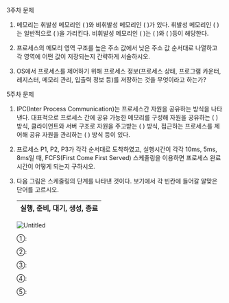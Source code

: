 
3주차 문제

1. 메모리는 휘발성 메모리인 (           )와 비휘발성 메모리인 (           )가 있다. 휘발성 메모리인 (           )는 일반적으로 (           )을 가리킨다. 비휘발성 메모리인 (           )는 (           )와 (           )등이 해당한다.
   
2. 프로세스의 메모리 영역 구조를 높은 주소 값에서 낮은 주소 값 순서대로 나열하고 각 영역에 어떤 값이 저장되는지 간략하게 서술하시오.
    

    
    
3. OS에서 프로세스를 제어하기 위해 프로세스 정보(프로세스 상태, 프로그램 카운터, 레지스터, 메모리 관리, 입출력 정보 등)를 저장하는 것을 무엇이라고 하는가?
    
  
    

5주차 문제

1. IPC(Inter Process Communication)는 프로세스간 자원을 공유하는 방식을 나타낸다. 대표적으로 프로세스 간에 공유 가능한 메모리를 구성해 자원을 공유하는 (           ) 방식, 클라이언트와 서버 구조로 자원을 주고받는 (           ) 방식, 접근하는 프로세스를 제어해 공유 자원을 관리하는 (           ) 방식 등이 있다.

3. 프로세스 P1, P2, P3가 각각 순서대로 도착하였고, 실행시간이 각각 10ms, 5ms, 8ms일 때, FCFS(First Come First Served) 스케줄링을 이용하면 프로세스 완료 시간이 어떻게 되는지 구하시오.
    
    
4. 다음 그림은 스케줄링의 단계를 나타낸 것이다. 보기에서 각 빈칸에 들어갈 알맞은 단어를 고르시오.
    
    
    | 실행, 준비, 대기, 생성, 종료 |
    | --- |
    
    ![Untitled](https://prod-files-secure.s3.us-west-2.amazonaws.com/ea7e2bec-58fd-407d-ace0-0294caef4726/f5641b7a-d7ce-40bc-82b2-6fbfe72520b8/Untitled.png)
    
    ①:
    
    ②:
    
    ③:
    
    ④:
    
    ⑤:
